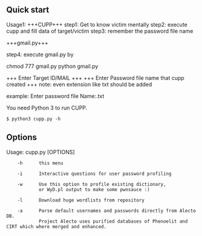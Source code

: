 Quick start
-----------
Usage1:
+++CUPP+++
step1: Get to know victim mentally 
step2: execute cupp and fill data of target/victim
step3: remember the password file name 

+++gmail.py+++

step4: execute gmail.py by 

chmod 777 gmail.py
python gmail.py


+++ Enter Target ID/MAIL +++
+++ Enter Password file name that cupp created +++
note: even extension like txt should be added 

example:
Enter password file Name:<name>.txt




You need Python 3 to run CUPP.



    $ python3 cupp.py -h

## Options

  Usage: cupp.py [OPTIONS]

        -h      this menu

        -i      Interactive questions for user password profiling

        -w      Use this option to profile existing dictionary,
                or WyD.pl output to make some pwnsauce :)

        -l      Download huge wordlists from repository

        -a      Parse default usernames and passwords directly from Alecto DB.
                Project Alecto uses purified databases of Phenoelit and CIRT which where merged and enhanced.


